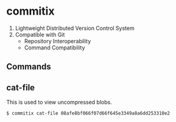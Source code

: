 # commitix

1. Lightweight Distributed Version Control System
2. Compatible with Git
   - Repository Interoperability
   - Command Compatibility

## Commands

## cat-file

This is used to view uncompressed blobs.

```
$ commitix cat-file 08afe8bf066f07d66f645e3349a8a6dd253310e2
```
